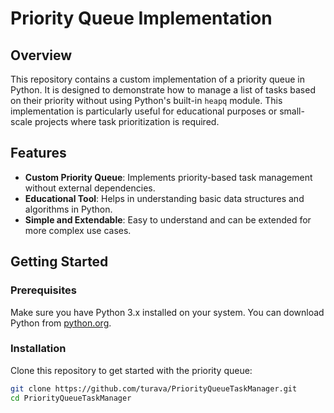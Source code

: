 # Priority Queue Implementation

## Overview

This repository contains a custom implementation of a priority queue in Python. It is designed to demonstrate how to manage a list of tasks based on their priority without using Python's built-in `heapq` module. This implementation is particularly useful for educational purposes or small-scale projects where task prioritization is required.

## Features

- **Custom Priority Queue**: Implements priority-based task management without external dependencies.
- **Educational Tool**: Helps in understanding basic data structures and algorithms in Python.
- **Simple and Extendable**: Easy to understand and can be extended for more complex use cases.

## Getting Started

### Prerequisites

Make sure you have Python 3.x installed on your system. You can download Python from [python.org](https://www.python.org/downloads/).

### Installation

Clone this repository to get started with the priority queue:

```bash
git clone https://github.com/turava/PriorityQueueTaskManager.git
cd PriorityQueueTaskManager
